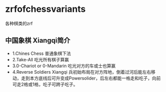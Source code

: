 # zrfofchessvariants
各种棋类的zrf

## 中国象棋 Xiangqi简介
- 1.Chines Chess 普通象棋下法
- 2.Take-All 吃光所有棋子算赢
- 3.0-Chariot or 0-Mandarin 吃光对方的车或士也算赢
- 4.Reverse Soldiers Xiangqi 兵初始布局在对方阵地，倒着过河后能左右移动，走到本方底线后可升变成Powersolider，后左右都能一格走和吃子，向前可走2格或1格，吃子可跨子吃子。
